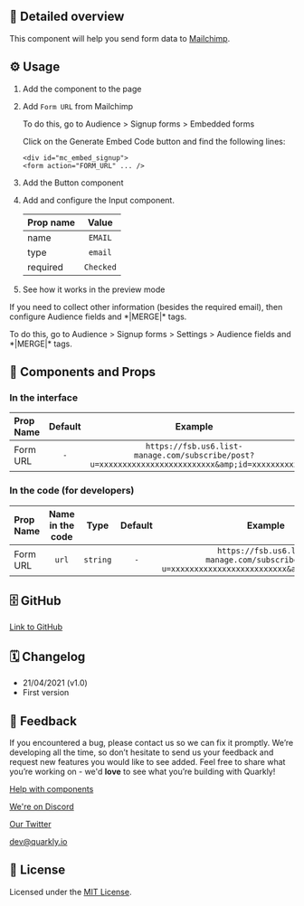## 📖 Detailed overview

This component will help you send form data to [Mailchimp](https://mailchimp.com/).

## ⚙️ Usage

1.  Add the component to the page
2.  Add `Form URL` from Mailchimp

    To do this, go to Audience > Signup forms > Embedded forms

    Click on the Generate Embed Code button and find the following lines:

    ```
    <div id="mc_embed_signup">
    <form action="FORM_URL" ... />
    ```

3.  Add the Button component
4.  Add and configure the Input component.

    | Prop name |   Value   |
    | :-------- | :-------: |
    | name      |  `EMAIL`  |
    | type      |  `email`  |
    | required  | `Checked` |

5.  See how it works in the preview mode

If you need to collect other information (besides the required email), then configure Audience fields and \*|MERGE|\* tags.

To do this, go to Audience > Signup forms > Settings > Audience fields and \*|MERGE|\* tags.

## 🧩 Components and Props

### In the interface

| Prop Name | Default |                                            Example                                             |
| :-------- | :-----: | :--------------------------------------------------------------------------------------------: |
| Form URL  |   `-`   | `https://fsb.us6.list-manage.com/subscribe/post?u=xxxxxxxxxxxxxxxxxxxxxxxxx&amp;id=xxxxxxxxxx` |

### In the code (for developers)

| Prop Name | Name in the code |   Type   | Default |                                            Example                                             |
| :-------- | :--------------: | :------: | :-----: | :--------------------------------------------------------------------------------------------: |
| Form URL  |      `url`       | `string` |   `-`   | `https://fsb.us6.list-manage.com/subscribe/post?u=xxxxxxxxxxxxxxxxxxxxxxxxx&amp;id=xxxxxxxxxx` |

## 🗄 GitHub

[Link to GitHub](https://github.com/quarkly/community-kit/tree/master/src/MailChimp)

## 🗓 Changelog

-   21/04/2021 (v1.0)
-   First version

## 📮 Feedback

If you encountered a bug, please contact us so we can fix it promptly. We’re developing all the time, so don’t hesitate to send us your feedback and request new features you would like to see added. Feel free to share what you’re working on - we'd **love** to see what you’re building with Quarkly!

[Help with components](https://community.quarkly.io/c/requests/11)

[We're on Discord](https://discord.gg/SuF9vCMJGW)

[Our Twitter](https://twitter.com/quarklyapp)

[dev@quarkly.io](mailto:dev@quarkly.io)

## 📝 License

Licensed under the [MIT License](https://raw.githubusercontent.com/quarkly/community-kit/master/LICENSE).
